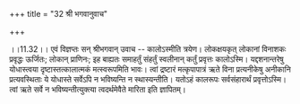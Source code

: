 +++
title = "32 श्री भगवानुवाच"

+++
  
  
।।11.32।। एवं विज्ञप्तः सन् श्रीभगवान् उवाच -- कालोऽस्मीति त्रयेण।
लोकक्षयकृत् लोकानां विनाशकः प्रवृद्धः ऊर्जितः; लोकान् प्राणिनः; इह
बाह्यतः समाहर्तुं संहर्तुं स्वलीनान् कर्तुं प्रवृत्तः कालोऽस्मि।
यद्दशनान्तरेषु योधास्त्वया दृष्टास्तत्कालात्मकं मत्स्वरूपमिति भावः।
त्वां द्रष्टारं मत्कृपापात्रं ऋते विना प्रत्यनीकेषु अनीकानि
प्रत्यवस्थिताः ये योधास्ते सर्वेऽपि न भविष्यन्ति न स्थास्यन्तीति। यतोऽहं
कालरूपः सर्वसंहारार्थं प्रवृत्तोऽस्मि। त्वां ऋते सर्वे न
भविष्यन्तीत्युक्त्या त्वदर्थमेवैते मारिता इति ज्ञापितम्।  
  
